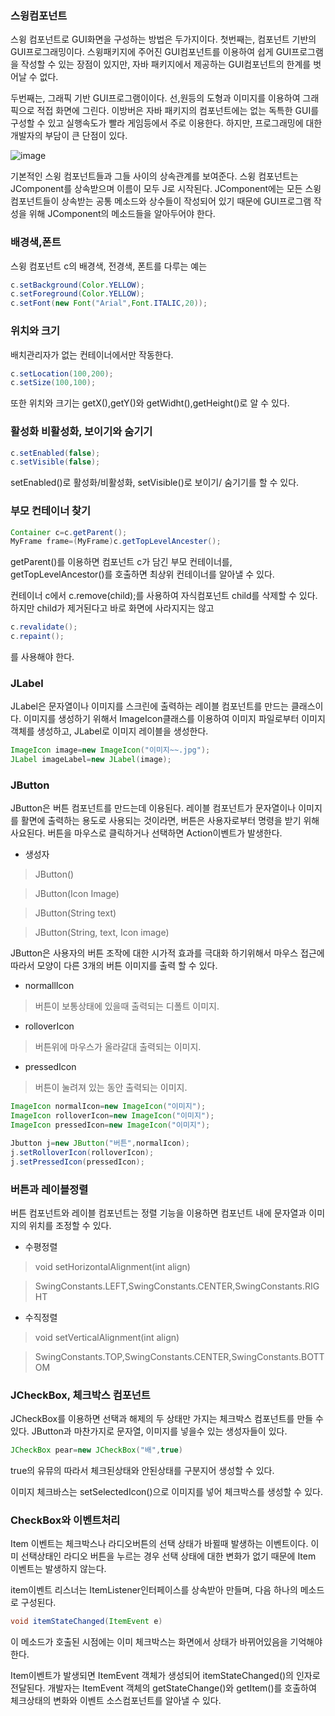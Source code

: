 ### 스윙컴포넌트

스윙 컴포넌트로 GUI화면을 구성하는 방법은 두가지이다.
첫번째는, 컴포넌트 기반의 GUI프로그래밍이다.
스윙패키지에 주어진 GUI컴포넌트를 이용하여 쉽게 GUI프로그램을 작성할 수 있는 장점이 있지만, 자바 패키지에서 제공하는 GUI컴포넌트의 한계를 벗어날 수 없다.

두번째는, 그래픽 기반 GUI프로그램이이다.
선,원등의 도형과 이미지를 이용하여 그래픽으로 적접 화면에 그린다. 이방버은 자바 패키지의 컴포넌트에는
없는 독특한 GUI를 구성할 수 있고 실행속도가 빨라 게임등에서 주로 이용한다.
하지만, 프로그래밍에 대한 개발자의 부담이 큰 단점이 있다.



![image](https://user-images.githubusercontent.com/80390524/128634920-903c002e-5d1a-4a24-879e-eb878cf9da9b.png)


기본적인 스윙 컴포넌트들과 그들 사이의 상속관계를 보여준다. 스윙 컴포넌트는 JComponent를 상속받으며 이름이 모두 J로 시작된다.
JComponent에는 모든 스윙 컴포넌트들이 상속받는 공통 메소드와 상수들이 작성되어 있기 때문에 GUI프로그램 작성을 위해 JComponent의 메소드들을 알아두어야 한다.

### 배경색,폰트
스윙 컴포넌트 c의 배경색, 전경색, 폰트를 다루는 예는
```java
c.setBackground(Color.YELLOW);
c.setForeground(Color.YELLOW);
c.setFont(new Font("Arial",Font.ITALIC,20));
```

### 위치와 크기
배치관리자가 없는 컨테이너에서만 작동한다.
```java
c.setLocation(100,200);
c.setSize(100,100);
```

또한 위치와 크기는 getX(),getY()와 getWidht(),getHeight()로 알 수 있다.

### 활성화 비활성화, 보이기와 숨기기
```java
c.setEnabled(false);
c.setVisible(false);
```
setEnabled()로 활성화/비활성화, setVisible()로 보이기/ 숨기기를 할 수 있다.

### 부모 컨테이너 찾기

```java
Container c=c.getParent();
MyFrame frame=(MyFrame)c.getTopLevelAncester();
```
getParent()를 이용하면 컴포넌트 c가 담긴 부모 컨테이너를, getTopLevelAncestor()를 호출하면 최상위 컨테이너를 알아낼 수 있다.

컨테이너 c에서 c.remove(child);를 사용하여 자식컴포넌트 child를 삭제할 수 있다.
하지만 child가 제거된다고 바로 화면에 사라지지는 않고
```java
c.revalidate();
c.repaint();
```
를 사용해야 한다.



### JLabel

JLabel은 문자열이나 이미지를 스크린에 출력하는 레이블 컴포넌트를 만드는 클래스이다.
이미지를 생성하기 위해서 ImageIcon클래스를 이용하여 이미지 파일로부터 이미지 객체를 생성하고, JLabel로 이미지 레이블을 생성한다.
```java
ImageIcon image=new ImageIcon("이미지~~.jpg");
JLabel imageLabel=new JLabel(image);
```


### JButton
JButton은 버튼 컴포넌트를 만드는데 이용된다. 레이블 컴포넌트가 문자열이나 이미지를 활면에 출력하는 용도로 사용되는 것이라면,
버튼은 사용자로부터 명령을 받기 위해 사요된다. 버튼을 마우스로 클릭하거나 선택하면 Action이벤트가 발생한다.

* 생성자
> JButton()

> JButton(Icon Image)

> JButton(String text)

> JButton(String, text, Icon image)


JButton은 사용자의 버튼 조작에 대한 시가적 효과를 극대화 하기위해서 마우스 접근에 따라서 모양이 다른
3개의 버튼 이미지를 출력 할 수 있다.
* normallIcon
> 버튼이 보통상태에 있을때 출력되는 디폴트 이미지.

* rolloverIcon
> 버튼위에 마우스가 올라갈대 출력되는 이미지.

* pressedIcon
> 버튼이 눌려져 있는 동안 출력되는 이미지.

```java
ImageIcon normalIcon=new ImageIcon("이미지");
ImageIcon rolloverIcon=new ImageIcon("이미지");
ImageIcon pressedIcon=new ImageIcon("이미지");

Jbutton j=new JButton("버튼",normalIcon);
j.setRolloverIcon(rolloverIcon);
j.setPressedIcon(pressedIcon);
```

### 버튼과 레이블정렬

버튼 컴포넌트와 레이블 컴포넌트는 정렬 기능을 이용하면 컴포넌트 내에 문자열과 이미지의 위치를 조정할 수 있다.

* 수평정렬
> void setHorizontalAlignment(int align)

> SwingConstants.LEFT,SwingConstants.CENTER,SwingConstants.RIGHT

* 수직정렬
> void setVerticalAlignment(int align)

> SwingConstants.TOP,SwingConstants.CENTER,SwingConstants.BOTTOM



### JCheckBox, 체크박스 컴포넌트

JCheckBox를 이용하면 선택과 해제의 두 상태만 가지는 체크박스 컴포넌트를 만들 수 있다.
JButton과 마찬가지로 문자열, 이미지를 넣을수 있는 생성자들이 있다.

```java
JCheckBox pear=new JCheckBox("배",true)
```
true의 유뮤의 따라서 체크된상태와 안된상태를 구분지어 생성할 수 있다.

이미지 체크바스는 setSelectedIcon()으로 이미지를 넣어 체크박스를 생성할 수 있다.



### CheckBox와 이벤트처리

Item 이벤트는 체크박스나 라디오버튼의 선택 상태가 바뀔때 발생하는 이벤트이다. 
이미 선택상태인 라디오 버튼을 누르는 경우 선택 상태에 대한 변화가 없기 때문에 Item 이벤트는 발생하지 않는다.


item이벤트 리스너는 ItemListener인터페이스를 상속받아 만들며, 다음 하나의 메소드로 구성된다.
```java
void itemStateChanged(ItemEvent e)
```
이 메소드가 호출된 시점에는 이미 체크박스는 화면에서 상태가 바뀌어있음을 기억해야한다.

Item이벤트가 발생되면 ItemEvent 객체가 생성되어 itemStateChanged()의 인자로 전달된다.
개발자는 ItemEvent 객체의 getStateChange()와 getItem()를 호출하여 체크상태의 변화와 이벤트 소스컴포넌트를 알아낼 수 있다.









